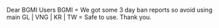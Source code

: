 Dear BGMI Users 
BGMI = We got some 3 day ban reports so avoid using main
GL | VNG | KR | TW = Safe to use.
Thank you.





